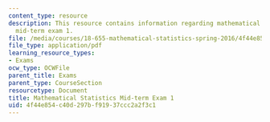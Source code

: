 ```yaml
---
content_type: resource
description: This resource contains information regarding mathematical statistics,
  mid-term exam 1.
file: /media/courses/18-655-mathematical-statistics-spring-2016/4f44e854c40d297bf91937ccc2a2f3c1_MIT18_655S16_Midterm1.pdf
file_type: application/pdf
learning_resource_types:
- Exams
ocw_type: OCWFile
parent_title: Exams
parent_type: CourseSection
resourcetype: Document
title: Mathematical Statistics Mid-term Exam 1
uid: 4f44e854-c40d-297b-f919-37ccc2a2f3c1
---
```

